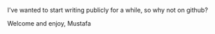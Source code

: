 I've wanted to start writing publicly for a while, so why not on github?

Welcome and enjoy,
Mustafa
